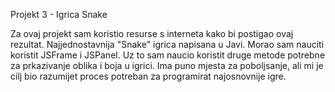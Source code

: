 Projekt 3 - Igrica Snake

Za ovaj projekt sam koristio resurse s interneta kako bi postigao ovaj rezultat. Najjednostavnija "Snake" igrica napisana u Javi. Morao sam nauciti koristit JSFrame i JSPanel. Uz to sam naucio koristit druge metode potrebne za prkazivanje oblika i boja u igrici. Ima puno mjesta za poboljsanje, ali mi je cilj bio razumijet proces potreban za programirat najosnovnije igre.
